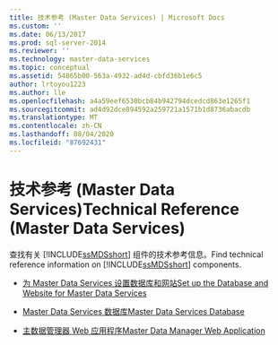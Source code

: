 ```yaml
---
title: 技术参考 (Master Data Services) | Microsoft Docs
ms.custom: ''
ms.date: 06/13/2017
ms.prod: sql-server-2014
ms.reviewer: ''
ms.technology: master-data-services
ms.topic: conceptual
ms.assetid: 54865b00-563a-4932-ad4d-cbfd36b1e6c5
author: lrtoyou1223
ms.author: lle
ms.openlocfilehash: a4a59eef6530bcb84b942794dcedcd863e1265f1
ms.sourcegitcommit: ad4d92dce894592a259721a1571b1d8736abacdb
ms.translationtype: MT
ms.contentlocale: zh-CN
ms.lasthandoff: 08/04/2020
ms.locfileid: "87692431"
---
```

# <a name="technical-reference-master-data-services"></a><span data-ttu-id="4d0d6-102">技术参考 (Master Data Services)</span><span class="sxs-lookup"><span data-stu-id="4d0d6-102">Technical Reference (Master Data Services)</span></span>
  <span data-ttu-id="4d0d6-103">查找有关 [!INCLUDE[ssMDSshort](../includes/ssmdsshort-md.md)] 组件的技术参考信息。</span><span class="sxs-lookup"><span data-stu-id="4d0d6-103">Find technical reference information on [!INCLUDE[ssMDSshort](../includes/ssmdsshort-md.md)] components.</span></span>  
  
-   [<span data-ttu-id="4d0d6-104">为 Master Data Services 设置数据库和网站</span><span class="sxs-lookup"><span data-stu-id="4d0d6-104">Set up the Database and Website for Master Data Services</span></span>](set-up-the-database-and-website-for-master-data-services.md)  
  
-   [<span data-ttu-id="4d0d6-105">Master Data Services 数据库</span><span class="sxs-lookup"><span data-stu-id="4d0d6-105">Master Data Services Database</span></span>](../../2014/master-data-services/master-data-services-database.md)  
  
-   [<span data-ttu-id="4d0d6-106">主数据管理器 Web 应用程序</span><span class="sxs-lookup"><span data-stu-id="4d0d6-106">Master Data Manager Web Application</span></span>](../../2014/master-data-services/master-data-manager-web-application.md)  
  
  
